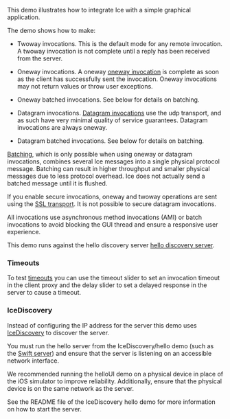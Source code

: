 This demo illustrates how to integrate Ice with a simple graphical
application.

The demo shows how to make:

  - Twoway invocations. This is the default mode for any remote
    invocation. A twoway invocation is not complete until a reply has
    been received from the server.

  - Oneway invocations. A oneway [oneway invocation][1] is complete as
    soon as the client has successfully sent the invocation. Oneway
    invocations may not return values or throw user exceptions.

  - Oneway batched invocations. See below for details on batching.

  - Datagram invocations. [Datagram invocations][2] use the udp transport,
    and as such have very minimal quality of service guarantees.
    Datagram invocations are always oneway.

  - Datagram batched invocations. See below for details on batching.

[Batching][3], which is only possible when using oneway or datagram
invocations, combines several Ice messages into a single physical
protocol message. Batching can result in higher throughput and smaller
physical messages due to less protocol overhead. Ice does not actually
send a batched message until it is flushed.

If you enable secure invocations, oneway and twoway operations are
sent using the [SSL transport][4]. It is not possible to secure datagram
invocations.

All invocations use asynchronous method invocations (AMI) or batch
invocations to avoid blocking the GUI thread and ensure a responsive
user experience.

This demo runs against the hello discovery server [hello discovery server](../hello).

### Timeouts

To test [timeouts][5] you can use the timeout slider to set an invocation
timeout in the client proxy and the delay slider to set a delayed response
in the server to cause a timeout.

### IceDiscovery

Instead of configuring the IP address for the server this demo uses
[IceDiscovery][6] to discover the server.

You must run the hello server from the IceDiscovery/hello demo (such as the
[Swift server](../../../IceDiscovery/hello)) and ensure that the server
is listening on an accessible network interface.

We recommended running the helloUI demo on a physical device in place of the
iOS simulator to improve reliability. Additionally, ensure that the physical
device is on the same network as the server.

See the README file of the IceDiscovery hello demo for more information on
how to start the server.

[1]: https://doc.zeroc.com/ice/3.7/client-side-features/oneway-invocations
[2]: https://doc.zeroc.com/ice/3.7/client-side-features/datagram-invocations
[3]: https://doc.zeroc.com/ice/3.7/ice-plugins/icessl
[4]: https://doc.zeroc.com/ice/3.7/client-side-features/batched-invocations
[5]: https://doc.zeroc.com/ice/3.7/client-side-features/invocation-timeouts
[6]: https://doc.zeroc.com/ice/3.7/ice-plugins/icediscovery

